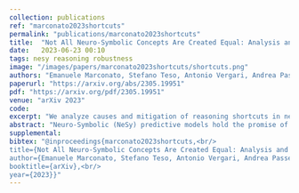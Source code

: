 ```yaml
---
collection: publications
ref: "marconato2023shortcuts"
permalink: "publications/marconato2023shortcuts"
title:  "Not All Neuro-Symbolic Concepts Are Created Equal: Analysis and Mitigation of Reasoning Shortcuts"
date:   2023-06-23 00:10
tags: nesy reasoning robustness
image: "/images/papers/marconato2023shortcuts/shortcuts.png"
authors: "Emanuele Marconato, Stefano Teso, Antonio Vergari, Andrea Passerini"
paperurl: "https://arxiv.org/abs/2305.19951"
pdf: "https://arxiv.org/pdf/2305.19951"
venue: "arXiv 2023"
code:
excerpt: "We analyze causes and mitigation of reasoning shortcuts in neuro-symbolic models, which let them make the right predictions but for the wrong reasons."
abstract: "Neuro-Symbolic (NeSy) predictive models hold the promise of improved compliance with given constraints, systematic generalization, and interpretability, as they allow to infer labels that are consistent with some prior knowledge by reasoning over high-level concepts extracted from sub-symbolic inputs. It was recently shown that NeSy predictors are affected by reasoning shortcuts: they can attain high accuracy but by leveraging concepts with unintended semantics, thus coming short of their promised advantages. Yet, a systematic characterization of reasoning shortcuts and of potential mitigation strategies is missing. This work fills this gap by characterizing them as unintended optima of the learning objective and identifying four key conditions behind their occurrence. Based on this, we derive several natural mitigation strategies, and analyze their efficacy both theoretically and empirically. Our analysis shows reasoning shortcuts are difficult to deal with, casting doubts on the trustworthiness and interpretability of existing NeSy solutions. "
supplemental: 
bibtex: "@inproceedings{marconato2023shortcuts,<br/>
title={Not All Neuro-Symbolic Concepts Are Created Equal: Analysis and Mitigation of Reasoning Shortcuts},<br/>
author={Emanuele Marconato, Stefano Teso, Antonio Vergari, Andrea Passerini},<br/>
booktitle={arXiv},<br/>
year={2023}}"
---
```

